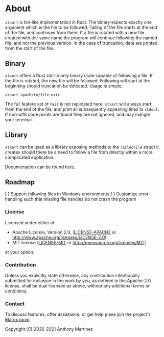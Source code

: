 # About

`staart` is tail-like implementation in Rust.
The binary expects exactly one argument which is the file to be followed.
Tailing of the file starts at the end of the file, and continues from there.
If a file is rotated with a new file created with the same name the program
will continue following the named file, and not the previous version. In the
case of truncation, data are printed from the start of the file.

## Binary

`staart` offers a Rust std-lib only binary crate capable of following a
file. If the file is rotated, the new file will be followed. Following will
start at the beginning should truncation be detected. Usage is simple:

`staart <path/to/file.ext>`

The full feature set of `tail` is not replicated here. `staart` will always
start from the end of the file, and print all subsequently appearing lines
to `stdout`. If non-utf8 code points are found they are not ignored, and may
mangle your terminal.

## Library

`staart` can be used as a library exposing methods to the `TailedFile`
struct it creates should there be a need to follow a file from directly
within a more complicated application.

Documentation can be found [here](https://docs.rs/staart/).


## Roadmap

[ ] Support following files in Windows environments
[ ] Customize error handling such that missing file handles do not crash the program

### License

Licensed under either of

 * Apache License, Version 2.0, ([LICENSE-APACHE](LICENSE-APACHE) or http://www.apache.org/licenses/LICENSE-2.0)
 * MIT license ([LICENSE-MIT](LICENSE-MIT) or http://opensource.org/licenses/MIT)

at your option.

### Contribution

Unless you explicitly state otherwise, any contribution intentionally submitted
for inclusion in the work by you, as defined in the Apache-2.0 license, shall be dual licensed as above, without any
additional terms or conditions.

### Contact

To discuss features, offer assistance, or get help plese join the project's [Matrix room](https://matrix.to/#/#staart:txrx.staart.one).

Copyright (C) 2020-2021 Anthony Martinez
